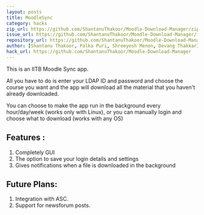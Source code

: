 ```yaml
---
layout: posts
title: MoodleSync
category: hacks
zip_url: https://github.com/ShantanuThakoor/Moodle-Download-Manager/zipball/master
issue_url: https://github.com/ShantanuThakoor/Moodle-Download-Manager/issues/new
repository_url: https://github.com/ShantanuThakoor/Moodle-Download-Manager
author: [Shantanu Thakoor, Palka Puri, Shreeyesh Menon, Devang Thakkar] 
hack_url: https://github.com/ShantanuThakoor/Moodle-Download-Manager
---
```


This is an IITB Moodle Sync app.

All you have to do is enter your LDAP ID and password and choose the course you want and the app will download all the material that you haven't already downloaded.

You can choose to make the app run in the background every hour/day/week (works only with Linux), or you can manually login and choose what to download (works with any OS)

Features :
---------

1. Completely GUI
2. The option to save your login details and settings
3. Gives notifications when a file is downloaded in the background

Future Plans:
------------

1. Integration with ASC. 
2. Support for newsforum posts.

